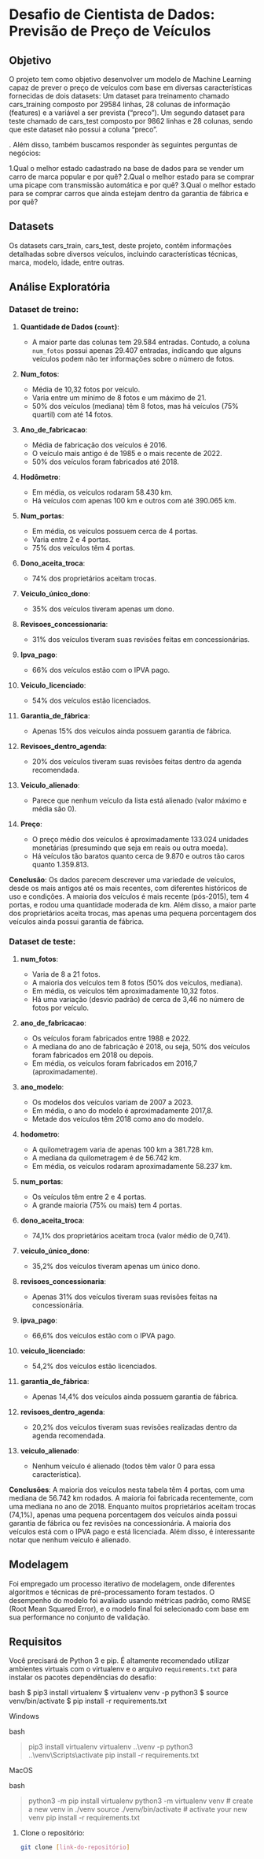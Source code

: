 # Desafio de Cientista de Dados: Previsão de Preço de Veículos

## Objetivo

O projeto tem como objetivo desenvolver um modelo de Machine Learning capaz de prever o preço de veículos com base em diversas características fornecidas de dois datasets: 
Um dataset para treinamento chamado cars_training composto por 29584 linhas, 28 colunas de informação (features) e a variável a ser prevista (“preco”). 
Um segundo dataset para teste chamado de cars_test composto por  9862 linhas e 28 colunas, sendo que este dataset não possui a coluna “preco”. 

 . Além disso, também buscamos responder às seguintes perguntas de negócios:

1.Qual o melhor estado cadastrado na base de dados para se vender um carro de marca popular e por quê?
2.Qual o melhor estado para se comprar uma picape com transmissão automática e por quê?
3.Qual o melhor estado para se comprar carros que ainda estejam dentro da garantia de fábrica e por quê?

## Datasets

Os datasets cars_train, cars_test, deste projeto, contêm informações detalhadas sobre diversos veículos, incluindo características técnicas, marca, modelo, idade, entre outras.

## Análise Exploratória

### Dataset de treino:

1. **Quantidade de Dados (`count`)**:
   - A maior parte das colunas tem 29.584 entradas. Contudo, a coluna `num_fotos` possui apenas 29.407 entradas, indicando que alguns veículos podem não ter informações sobre o número de fotos.

2. **Num_fotos**:
   - Média de 10,32 fotos por veículo.
   - Varia entre um mínimo de 8 fotos e um máximo de 21.
   - 50% dos veículos (mediana) têm 8 fotos, mas há veículos (75% quartil) com até 14 fotos.

3. **Ano_de_fabricacao**:
   - Média de fabricação dos veículos é 2016.
   - O veículo mais antigo é de 1985 e o mais recente de 2022.
   - 50% dos veículos foram fabricados até 2018.

4. **Hodômetro**:
   - Em média, os veículos rodaram 58.430 km.
   - Há veículos com apenas 100 km e outros com até 390.065 km.

5. **Num_portas**:
   - Em média, os veículos possuem cerca de 4 portas.
   - Varia entre 2 e 4 portas.
   - 75% dos veículos têm 4 portas.

6. **Dono_aceita_troca**:
   - 74% dos proprietários aceitam trocas.

7. **Veiculo_único_dono**:
   - 35% dos veículos tiveram apenas um dono.

8. **Revisoes_concessionaria**:
   - 31% dos veículos tiveram suas revisões feitas em concessionárias.

9. **Ipva_pago**:
   - 66% dos veículos estão com o IPVA pago.

10. **Veiculo_licenciado**:
    - 54% dos veículos estão licenciados.

11. **Garantia_de_fábrica**:
    - Apenas 15% dos veículos ainda possuem garantia de fábrica.

12. **Revisoes_dentro_agenda**:
    - 20% dos veículos tiveram suas revisões feitas dentro da agenda recomendada.

13. **Veiculo_alienado**:
    - Parece que nenhum veículo da lista está alienado (valor máximo e média são 0).

14. **Preço**:
    - O preço médio dos veículos é aproximadamente 133.024 unidades monetárias (presumindo que seja em reais ou outra moeda).
    - Há veículos tão baratos quanto cerca de 9.870 e outros tão caros quanto 1.359.813.

**Conclusão**:
Os dados parecem descrever uma variedade de veículos, desde os mais antigos até os mais recentes, com diferentes históricos de uso e condições. A maioria dos veículos é mais recente (pós-2015), tem 4 portas, e rodou uma quantidade moderada de km. Além disso, a maior parte dos proprietários aceita trocas, mas apenas uma pequena porcentagem dos veículos ainda possui garantia de fábrica.

### Dataset de teste:

1. **num_fotos**:
   - Varia de 8 a 21 fotos.
   - A maioria dos veículos tem 8 fotos (50% dos veículos, mediana).
   - Em média, os veículos têm aproximadamente 10,32 fotos.
   - Há uma variação (desvio padrão) de cerca de 3,46 no número de fotos por veículo.

2. **ano_de_fabricacao**:
   - Os veículos foram fabricados entre 1988 e 2022.
   - A mediana do ano de fabricação é 2018, ou seja, 50% dos veículos foram fabricados em 2018 ou depois.
   - Em média, os veículos foram fabricados em 2016,7 (aproximadamente).

3. **ano_modelo**:
   - Os modelos dos veículos variam de 2007 a 2023.
   - Em média, o ano do modelo é aproximadamente 2017,8.
   - Metade dos veículos têm 2018 como ano do modelo.

4. **hodometro**:
   - A quilometragem varia de apenas 100 km a 381.728 km.
   - A mediana da quilometragem é de 56.742 km.
   - Em média, os veículos rodaram aproximadamente 58.237 km.

5. **num_portas**:
   - Os veículos têm entre 2 e 4 portas.
   - A grande maioria (75% ou mais) tem 4 portas.

6. **dono_aceita_troca**:
   - 74,1% dos proprietários aceitam troca (valor médio de 0,741).
   
7. **veiculo_único_dono**:
   - 35,2% dos veículos tiveram apenas um único dono.
   
8. **revisoes_concessionaria**:
   - Apenas 31% dos veículos tiveram suas revisões feitas na concessionária.

9. **ipva_pago**:
   - 66,6% dos veículos estão com o IPVA pago.

10. **veiculo_licenciado**:
    - 54,2% dos veículos estão licenciados.

11. **garantia_de_fábrica**:
    - Apenas 14,4% dos veículos ainda possuem garantia de fábrica.

12. **revisoes_dentro_agenda**:
    - 20,2% dos veículos tiveram suas revisões realizadas dentro da agenda recomendada.

13. **veiculo_alienado**:
    - Nenhum veículo é alienado (todos têm valor 0 para essa característica).

**Conclusões**:
A maioria dos veículos nesta tabela têm 4 portas, com uma mediana de 56.742 km rodados. A maioria foi fabricada recentemente, com uma mediana no ano de 2018. Enquanto muitos proprietários aceitam trocas (74,1%), apenas uma pequena porcentagem dos veículos ainda possui garantia de fábrica ou fez revisões na concessionária. A maioria dos veículos está com o IPVA pago e está licenciada. Além disso, é interessante notar que nenhum veículo é alienado.

## Modelagem

Foi empregado um processo iterativo de modelagem, onde diferentes algoritmos e técnicas de pré-processamento foram testados. O desempenho do modelo foi avaliado usando métricas padrão, como RMSE (Root Mean Squared Error), e o modelo final foi selecionado com base em sua performance no conjunto de validação.

## Requisitos

Você precisará de Python 3 e pip. É altamente recomendado utilizar ambientes virtuais
com o virtualenv e o arquivo `requirements.txt` para instalar os pacotes dependências
do desafio:

bash
$ pip3 install virtualenv
$ virtualenv venv -p python3
$ source venv/bin/activate
$ pip install -r requirements.txt


Windows

bash
> pip3 install virtualenv
> virtualenv ..\venv -p python3
> ..\venv\Scripts\activate
> pip install -r requirements.txt


MacOS

bash
> python3 -m pip install virtualenv
> python3 -m virtualenv venv # create a new venv in ./venv
> source ./venv/bin/activate # activate your new venv
> pip install -r requirements.txt


1. Clone o repositório:
   ```sh
   git clone [link-do-repositório]
